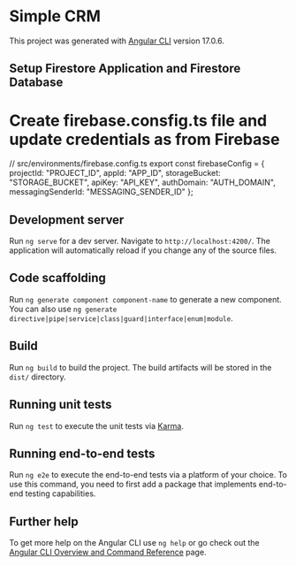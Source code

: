 # Simple CRM

This project was generated with [Angular CLI](https://github.com/angular/angular-cli) version 17.0.6.

## Setup Firestore Application and Firestore Database

# Create firebase.consfig.ts file and update credentials as from Firebase
// src/environments/firebase.config.ts
export const firebaseConfig = {
  projectId: "PROJECT_ID",
  appId: "APP_ID",
  storageBucket: "STORAGE_BUCKET",
  apiKey: "API_KEY",
  authDomain: "AUTH_DOMAIN",
  messagingSenderId: "MESSAGING_SENDER_ID"
};

## Development server

Run `ng serve` for a dev server. Navigate to `http://localhost:4200/`. The application will automatically reload if you change any of the source files.

## Code scaffolding

Run `ng generate component component-name` to generate a new component. You can also use `ng generate directive|pipe|service|class|guard|interface|enum|module`.

## Build

Run `ng build` to build the project. The build artifacts will be stored in the `dist/` directory.

## Running unit tests

Run `ng test` to execute the unit tests via [Karma](https://karma-runner.github.io).

## Running end-to-end tests

Run `ng e2e` to execute the end-to-end tests via a platform of your choice. To use this command, you need to first add a package that implements end-to-end testing capabilities.

## Further help

To get more help on the Angular CLI use `ng help` or go check out the [Angular CLI Overview and Command Reference](https://angular.io/cli) page.
